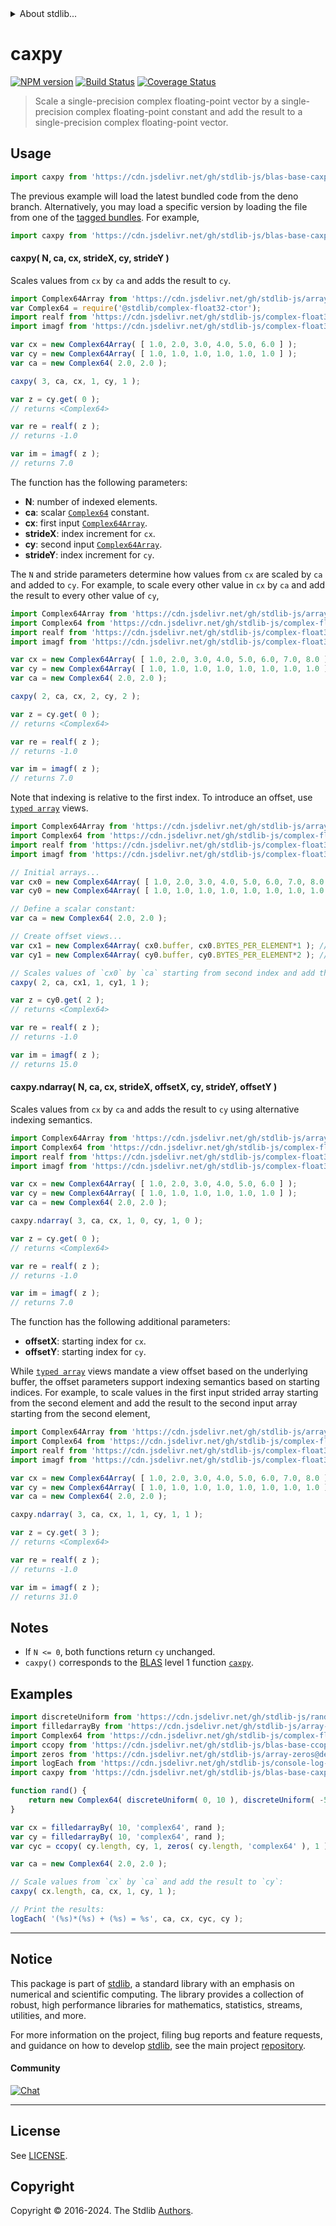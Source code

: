 <!--

@license Apache-2.0

Copyright (c) 2024 The Stdlib Authors.

Licensed under the Apache License, Version 2.0 (the "License");
you may not use this file except in compliance with the License.
You may obtain a copy of the License at

   http://www.apache.org/licenses/LICENSE-2.0

Unless required by applicable law or agreed to in writing, software
distributed under the License is distributed on an "AS IS" BASIS,
WITHOUT WARRANTIES OR CONDITIONS OF ANY KIND, either express or implied.
See the License for the specific language governing permissions and
limitations under the License.

-->


<details>
  <summary>
    About stdlib...
  </summary>
  <p>We believe in a future in which the web is a preferred environment for numerical computation. To help realize this future, we've built stdlib. stdlib is a standard library, with an emphasis on numerical and scientific computation, written in JavaScript (and C) for execution in browsers and in Node.js.</p>
  <p>The library is fully decomposable, being architected in such a way that you can swap out and mix and match APIs and functionality to cater to your exact preferences and use cases.</p>
  <p>When you use stdlib, you can be absolutely certain that you are using the most thorough, rigorous, well-written, studied, documented, tested, measured, and high-quality code out there.</p>
  <p>To join us in bringing numerical computing to the web, get started by checking us out on <a href="https://github.com/stdlib-js/stdlib">GitHub</a>, and please consider <a href="https://opencollective.com/stdlib">financially supporting stdlib</a>. We greatly appreciate your continued support!</p>
</details>

# caxpy

[![NPM version][npm-image]][npm-url] [![Build Status][test-image]][test-url] [![Coverage Status][coverage-image]][coverage-url] <!-- [![dependencies][dependencies-image]][dependencies-url] -->

> Scale a single-precision complex floating-point vector by a single-precision complex floating-point constant and add the result to a single-precision complex floating-point vector.



<section class="usage">

## Usage

```javascript
import caxpy from 'https://cdn.jsdelivr.net/gh/stdlib-js/blas-base-caxpy@deno/mod.js';
```
The previous example will load the latest bundled code from the deno branch. Alternatively, you may load a specific version by loading the file from one of the [tagged bundles](https://github.com/stdlib-js/blas-base-caxpy/tags). For example,

```javascript
import caxpy from 'https://cdn.jsdelivr.net/gh/stdlib-js/blas-base-caxpy@v0.1.0-deno/mod.js';
```

#### caxpy( N, ca, cx, strideX, cy, strideY )

Scales values from `cx` by `ca` and adds the result to `cy`.

```javascript
import Complex64Array from 'https://cdn.jsdelivr.net/gh/stdlib-js/array-complex64@deno/mod.js';
var Complex64 = require('@stdlib/complex-float32-ctor');
import realf from 'https://cdn.jsdelivr.net/gh/stdlib-js/complex-float32-real@deno/mod.js';
import imagf from 'https://cdn.jsdelivr.net/gh/stdlib-js/complex-float32-imag@deno/mod.js';

var cx = new Complex64Array( [ 1.0, 2.0, 3.0, 4.0, 5.0, 6.0 ] );
var cy = new Complex64Array( [ 1.0, 1.0, 1.0, 1.0, 1.0, 1.0 ] );
var ca = new Complex64( 2.0, 2.0 );

caxpy( 3, ca, cx, 1, cy, 1 );

var z = cy.get( 0 );
// returns <Complex64>

var re = realf( z );
// returns -1.0

var im = imagf( z );
// returns 7.0
```

The function has the following parameters:

-   **N**: number of indexed elements.
-   **ca**: scalar [`Complex64`][@stdlib/complex/float32/ctor] constant.
-   **cx**: first input [`Complex64Array`][@stdlib/array/complex64].
-   **strideX**: index increment for `cx`.
-   **cy**: second input [`Complex64Array`][@stdlib/array/complex64].
-   **strideY**: index increment for `cy`.

The `N` and stride parameters determine how values from `cx` are scaled by `ca` and added to `cy`. For example, to scale every other value in `cx` by `ca` and add the result to every other value of `cy`,

```javascript
import Complex64Array from 'https://cdn.jsdelivr.net/gh/stdlib-js/array-complex64@deno/mod.js';
import Complex64 from 'https://cdn.jsdelivr.net/gh/stdlib-js/complex-float32-ctor@deno/mod.js';
import realf from 'https://cdn.jsdelivr.net/gh/stdlib-js/complex-float32-real@deno/mod.js';
import imagf from 'https://cdn.jsdelivr.net/gh/stdlib-js/complex-float32-imag@deno/mod.js';

var cx = new Complex64Array( [ 1.0, 2.0, 3.0, 4.0, 5.0, 6.0, 7.0, 8.0 ] );
var cy = new Complex64Array( [ 1.0, 1.0, 1.0, 1.0, 1.0, 1.0, 1.0, 1.0 ] );
var ca = new Complex64( 2.0, 2.0 );

caxpy( 2, ca, cx, 2, cy, 2 );

var z = cy.get( 0 );
// returns <Complex64>

var re = realf( z );
// returns -1.0

var im = imagf( z );
// returns 7.0
```

Note that indexing is relative to the first index. To introduce an offset, use [`typed array`][mdn-typed-array] views.

<!-- eslint-disable stdlib/capitalized-comments -->

```javascript
import Complex64Array from 'https://cdn.jsdelivr.net/gh/stdlib-js/array-complex64@deno/mod.js';
import Complex64 from 'https://cdn.jsdelivr.net/gh/stdlib-js/complex-float32-ctor@deno/mod.js';
import realf from 'https://cdn.jsdelivr.net/gh/stdlib-js/complex-float32-real@deno/mod.js';
import imagf from 'https://cdn.jsdelivr.net/gh/stdlib-js/complex-float32-imag@deno/mod.js';

// Initial arrays...
var cx0 = new Complex64Array( [ 1.0, 2.0, 3.0, 4.0, 5.0, 6.0, 7.0, 8.0 ] );
var cy0 = new Complex64Array( [ 1.0, 1.0, 1.0, 1.0, 1.0, 1.0, 1.0, 1.0 ] );

// Define a scalar constant:
var ca = new Complex64( 2.0, 2.0 );

// Create offset views...
var cx1 = new Complex64Array( cx0.buffer, cx0.BYTES_PER_ELEMENT*1 ); // start at 2nd element
var cy1 = new Complex64Array( cy0.buffer, cy0.BYTES_PER_ELEMENT*2 ); // start at 3rd element

// Scales values of `cx0` by `ca` starting from second index and add the result to `cy0` starting from third index...
caxpy( 2, ca, cx1, 1, cy1, 1 );

var z = cy0.get( 2 );
// returns <Complex64>

var re = realf( z );
// returns -1.0

var im = imagf( z );
// returns 15.0
```

#### caxpy.ndarray( N, ca, cx, strideX, offsetX, cy, strideY, offsetY )

Scales values from `cx` by `ca` and adds the result to `cy` using alternative indexing semantics.

```javascript
import Complex64Array from 'https://cdn.jsdelivr.net/gh/stdlib-js/array-complex64@deno/mod.js';
import Complex64 from 'https://cdn.jsdelivr.net/gh/stdlib-js/complex-float32-ctor@deno/mod.js';
import realf from 'https://cdn.jsdelivr.net/gh/stdlib-js/complex-float32-real@deno/mod.js';
import imagf from 'https://cdn.jsdelivr.net/gh/stdlib-js/complex-float32-imag@deno/mod.js';

var cx = new Complex64Array( [ 1.0, 2.0, 3.0, 4.0, 5.0, 6.0 ] );
var cy = new Complex64Array( [ 1.0, 1.0, 1.0, 1.0, 1.0, 1.0 ] );
var ca = new Complex64( 2.0, 2.0 );

caxpy.ndarray( 3, ca, cx, 1, 0, cy, 1, 0 );

var z = cy.get( 0 );
// returns <Complex64>

var re = realf( z );
// returns -1.0

var im = imagf( z );
// returns 7.0
```

The function has the following additional parameters:

-   **offsetX**: starting index for `cx`.
-   **offsetY**: starting index for `cy`.

While [`typed array`][mdn-typed-array] views mandate a view offset based on the underlying buffer, the offset parameters support indexing semantics based on starting indices. For example, to scale values in the first input strided array starting from the second element and add the result to the second input array starting from the second element,

```javascript
import Complex64Array from 'https://cdn.jsdelivr.net/gh/stdlib-js/array-complex64@deno/mod.js';
import Complex64 from 'https://cdn.jsdelivr.net/gh/stdlib-js/complex-float32-ctor@deno/mod.js';
import realf from 'https://cdn.jsdelivr.net/gh/stdlib-js/complex-float32-real@deno/mod.js';
import imagf from 'https://cdn.jsdelivr.net/gh/stdlib-js/complex-float32-imag@deno/mod.js';

var cx = new Complex64Array( [ 1.0, 2.0, 3.0, 4.0, 5.0, 6.0, 7.0, 8.0 ] );
var cy = new Complex64Array( [ 1.0, 1.0, 1.0, 1.0, 1.0, 1.0, 1.0, 1.0 ] );
var ca = new Complex64( 2.0, 2.0 );

caxpy.ndarray( 3, ca, cx, 1, 1, cy, 1, 1 );

var z = cy.get( 3 );
// returns <Complex64>

var re = realf( z );
// returns -1.0

var im = imagf( z );
// returns 31.0
```

</section>

<!-- /.usage -->

<section class="notes">

## Notes

-   If `N <= 0`, both functions return `cy` unchanged.
-   `caxpy()` corresponds to the [BLAS][blas] level 1 function [`caxpy`][caxpy].

</section>

<!-- /.notes -->

<section class="examples">

## Examples

<!-- eslint no-undef: "error" -->

```javascript
import discreteUniform from 'https://cdn.jsdelivr.net/gh/stdlib-js/random-base-discrete-uniform@deno/mod.js';
import filledarrayBy from 'https://cdn.jsdelivr.net/gh/stdlib-js/array-filled-by@deno/mod.js';
import Complex64 from 'https://cdn.jsdelivr.net/gh/stdlib-js/complex-float32-ctor@deno/mod.js';
import ccopy from 'https://cdn.jsdelivr.net/gh/stdlib-js/blas-base-ccopy@deno/mod.js';
import zeros from 'https://cdn.jsdelivr.net/gh/stdlib-js/array-zeros@deno/mod.js';
import logEach from 'https://cdn.jsdelivr.net/gh/stdlib-js/console-log-each@deno/mod.js';
import caxpy from 'https://cdn.jsdelivr.net/gh/stdlib-js/blas-base-caxpy@deno/mod.js';

function rand() {
    return new Complex64( discreteUniform( 0, 10 ), discreteUniform( -5, 5 ) );
}

var cx = filledarrayBy( 10, 'complex64', rand );
var cy = filledarrayBy( 10, 'complex64', rand );
var cyc = ccopy( cy.length, cy, 1, zeros( cy.length, 'complex64' ), 1 );

var ca = new Complex64( 2.0, 2.0 );

// Scale values from `cx` by `ca` and add the result to `cy`:
caxpy( cx.length, ca, cx, 1, cy, 1 );

// Print the results:
logEach( '(%s)*(%s) + (%s) = %s', ca, cx, cyc, cy );
```

</section>

<!-- /.examples -->

<!-- Section for related `stdlib` packages. Do not manually edit this section, as it is automatically populated. -->

<section class="related">

</section>

<!-- /.related -->

<!-- Section for all links. Make sure to keep an empty line after the `section` element and another before the `/section` close. -->


<section class="main-repo" >

* * *

## Notice

This package is part of [stdlib][stdlib], a standard library with an emphasis on numerical and scientific computing. The library provides a collection of robust, high performance libraries for mathematics, statistics, streams, utilities, and more.

For more information on the project, filing bug reports and feature requests, and guidance on how to develop [stdlib][stdlib], see the main project [repository][stdlib].

#### Community

[![Chat][chat-image]][chat-url]

---

## License

See [LICENSE][stdlib-license].


## Copyright

Copyright &copy; 2016-2024. The Stdlib [Authors][stdlib-authors].

</section>

<!-- /.stdlib -->

<!-- Section for all links. Make sure to keep an empty line after the `section` element and another before the `/section` close. -->

<section class="links">

[npm-image]: http://img.shields.io/npm/v/@stdlib/blas-base-caxpy.svg
[npm-url]: https://npmjs.org/package/@stdlib/blas-base-caxpy

[test-image]: https://github.com/stdlib-js/blas-base-caxpy/actions/workflows/test.yml/badge.svg?branch=v0.1.0
[test-url]: https://github.com/stdlib-js/blas-base-caxpy/actions/workflows/test.yml?query=branch:v0.1.0

[coverage-image]: https://img.shields.io/codecov/c/github/stdlib-js/blas-base-caxpy/main.svg
[coverage-url]: https://codecov.io/github/stdlib-js/blas-base-caxpy?branch=main

<!--

[dependencies-image]: https://img.shields.io/david/stdlib-js/blas-base-caxpy.svg
[dependencies-url]: https://david-dm.org/stdlib-js/blas-base-caxpy/main

-->

[chat-image]: https://img.shields.io/gitter/room/stdlib-js/stdlib.svg
[chat-url]: https://app.gitter.im/#/room/#stdlib-js_stdlib:gitter.im

[stdlib]: https://github.com/stdlib-js/stdlib

[stdlib-authors]: https://github.com/stdlib-js/stdlib/graphs/contributors

[umd]: https://github.com/umdjs/umd
[es-module]: https://developer.mozilla.org/en-US/docs/Web/JavaScript/Guide/Modules

[deno-url]: https://github.com/stdlib-js/blas-base-caxpy/tree/deno
[deno-readme]: https://github.com/stdlib-js/blas-base-caxpy/blob/deno/README.md
[umd-url]: https://github.com/stdlib-js/blas-base-caxpy/tree/umd
[umd-readme]: https://github.com/stdlib-js/blas-base-caxpy/blob/umd/README.md
[esm-url]: https://github.com/stdlib-js/blas-base-caxpy/tree/esm
[esm-readme]: https://github.com/stdlib-js/blas-base-caxpy/blob/esm/README.md
[branches-url]: https://github.com/stdlib-js/blas-base-caxpy/blob/main/branches.md

[stdlib-license]: https://raw.githubusercontent.com/stdlib-js/blas-base-caxpy/main/LICENSE

[blas]: http://www.netlib.org/blas

[caxpy]: https://www.netlib.org/lapack/explore-html/d5/d4b/group__axpy_ga0b7bac1f4d42514074a48f14f5f9caa0.html#ga0b7bac1f4d42514074a48f14f5f9caa0

[mdn-typed-array]: https://developer.mozilla.org/en-US/docs/Web/JavaScript/Reference/Global_Objects/TypedArray

[@stdlib/array/complex64]: https://github.com/stdlib-js/array-complex64/tree/deno

[@stdlib/complex/float32/ctor]: https://github.com/stdlib-js/complex-float32-ctor/tree/deno

</section>

<!-- /.links -->
